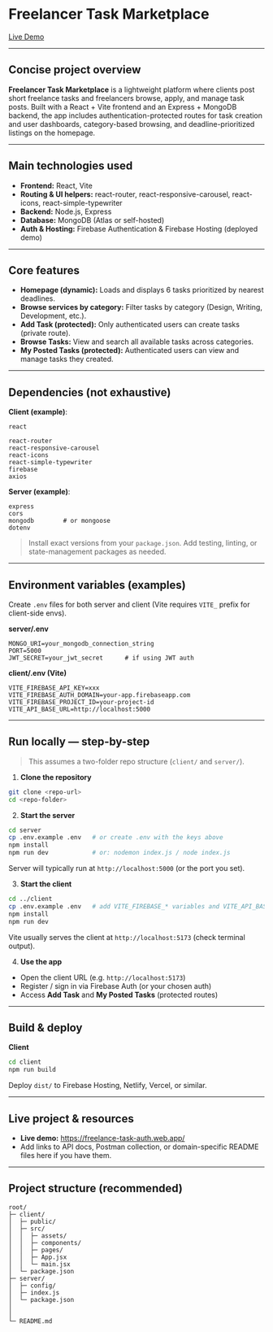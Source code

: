 # Freelancer Task Marketplace

[Live Demo](https://freelance-task-auth.web.app/)

---

## Concise project overview
**Freelancer Task Marketplace** is a lightweight platform where clients post short freelance tasks and freelancers browse, apply, and manage task posts. Built with a React + Vite frontend and an Express + MongoDB backend, the app includes authentication-protected routes for task creation and user dashboards, category-based browsing, and deadline-prioritized listings on the homepage.

---





## Main technologies used
- **Frontend:** React, Vite
- **Routing & UI helpers:** react-router, react-responsive-carousel, react-icons, react-simple-typewriter
- **Backend:** Node.js, Express
- **Database:** MongoDB (Atlas or self-hosted)
- **Auth & Hosting:** Firebase Authentication & Firebase Hosting (deployed demo)

---

## Core features
- **Homepage (dynamic):** Loads and displays 6 tasks prioritized by nearest deadlines.  
- **Browse services by category:** Filter tasks by category (Design, Writing, Development, etc.).
- **Add Task (protected):** Only authenticated users can create tasks (private route).  
- **Browse Tasks:** View and search all available tasks across categories.  
- **My Posted Tasks (protected):** Authenticated users can view and manage tasks they created.

---

## Dependencies (not exhaustive)
**Client (example)**:
```
react

react-router
react-responsive-carousel
react-icons
react-simple-typewriter
firebase
axios
```
**Server (example)**:
```
express
cors
mongodb        # or mongoose
dotenv
```
> Install exact versions from your `package.json`. Add testing, linting, or state-management packages as needed.

---

## Environment variables (examples)
Create `.env` files for both server and client (Vite requires `VITE_` prefix for client-side envs).

**server/.env**
```
MONGO_URI=your_mongodb_connection_string
PORT=5000
JWT_SECRET=your_jwt_secret      # if using JWT auth
```
**client/.env (Vite)**
```
VITE_FIREBASE_API_KEY=xxx
VITE_FIREBASE_AUTH_DOMAIN=your-app.firebaseapp.com
VITE_FIREBASE_PROJECT_ID=your-project-id
VITE_API_BASE_URL=http://localhost:5000
```

---

## Run locally — step-by-step
> This assumes a two-folder repo structure (`client/` and `server/`).

1. **Clone the repository**
```bash
git clone <repo-url>
cd <repo-folder>
```

2. **Start the server**
```bash
cd server
cp .env.example .env   # or create .env with the keys above
npm install
npm run dev            # or: nodemon index.js / node index.js
```
Server will typically run at `http://localhost:5000` (or the port you set).

3. **Start the client**
```bash
cd ../client
cp .env.example .env   # add VITE_FIREBASE_* variables and VITE_API_BASE_URL
npm install
npm run dev
```
Vite usually serves the client at `http://localhost:5173` (check terminal output).

4. **Use the app**
- Open the client URL (e.g. `http://localhost:5173`)
- Register / sign in via Firebase Auth (or your chosen auth)
- Access **Add Task** and **My Posted Tasks** (protected routes)

---

## Build & deploy
**Client**
```bash
cd client
npm run build
```
Deploy `dist/` to Firebase Hosting, Netlify, Vercel, or similar.


---

## Live project & resources
- **Live demo:** https://freelance-task-auth.web.app/
- Add links to API docs, Postman collection, or domain-specific README files here if you have them.

---

## Project structure (recommended)
```
root/
├─ client/
│  ├─ public/
│  ├─ src/
│  │  ├─ assets/
│  │  ├─ components/
│  │  ├─ pages/
│  │  ├─ App.jsx
│  │  └─ main.jsx
│  └─ package.json
├─ server/
│  ├─ config/
│  ├─ index.js
│  └─ package.json
│  
│  
└─ README.md
```







